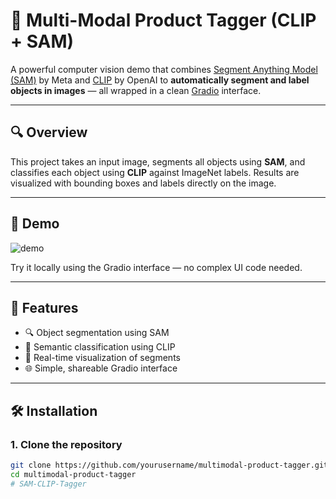 # 🧠 Multi-Modal Product Tagger (CLIP + SAM)

A powerful computer vision demo that combines [Segment Anything Model (SAM)](https://github.com/facebookresearch/segment-anything) by Meta and [CLIP](https://github.com/openai/CLIP) by OpenAI to **automatically segment and label objects in images** — all wrapped in a clean [Gradio](https://gradio.app) interface.

---

## 🔍 Overview

This project takes an input image, segments all objects using **SAM**, and classifies each object using **CLIP** against ImageNet labels. Results are visualized with bounding boxes and labels directly on the image.

---

## 🚀 Demo

![demo](https://user-images.githubusercontent.com/demo-placeholder.gif)

Try it locally using the Gradio interface — no complex UI code needed.

---

## 🧰 Features

- 🔍 Object segmentation using SAM
- 🧠 Semantic classification using CLIP
- 🎨 Real-time visualization of segments
- 🌐 Simple, shareable Gradio interface

---

## 🛠 Installation

### 1. Clone the repository

```bash
git clone https://github.com/yourusername/multimodal-product-tagger.git
cd multimodal-product-tagger
# SAM-CLIP-Tagger
